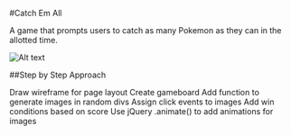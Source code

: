 #Catch Em All

A game that prompts users to catch as many Pokemon as they can in the allotted time.

![Alt text](img/gameShot.png)


##Step by Step Approach

Draw wireframe for page layout
Create gameboard
Add function to generate images in random divs
Assign click events to images
Add win conditions based on score
Use jQuery .animate() to add animations for images